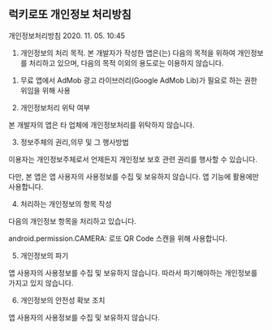 ## 럭키로또 개인정보 처리방침

개인정보처리방침 2020. 11. 05. 10:45
1. 개인정보의 처리 목적. 본 개발자가 작성한 앱은(는) 다음의 목적을 위하여 개인정보를 처리하고 있으며, 다음의 목적 이외의 용도로는 이용하지 않습니다.


1) 무료 앱에서 AdMob 광고 라이브러리(Google AdMob Lib)가 필요로 하는 권한 위임을 위해 사용


2. 개인정보처리 위탁 여부

본 개발자의 앱은 타 업체에 개인정보처리를 위탁하지 않습니다.


3. 정보주체의 권리,의무 및 그 행사방법

이용자는 개인정보주체로서 언제든지 개인정보 보호 관련 권리를 행사할 수 있습니다.

다만, 본 앱은 앱 사용자의 사용정보를 수집 및 보유하지 않습니다. 앱 기능에 활용에만 사용합니다.


4. 처리하는 개인정보의 항목 작성

다음의 개인정보 항목을 처리하고 있습니다.


android.permission.CAMERA: 로또 QR Code 스캔을 위해 사용합니다.


5. 개인정보의 파기

앱 사용자의 사용정보를 수집 및 보유하지 않습니다. 따라서 파기해야하는 개인정보를 가지고 있지 않습니다.


6. 개인정보의 안전성 확보 조치

앱 사용자의 사용정보를 수집 및 보유하지 않습니다.
